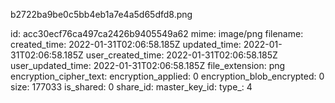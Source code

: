 b2722ba9be0c5bb4eb1a7e4a5d65dfd8.png

id: acc30ecf76ca497ca2426b9405549a62
mime: image/png
filename: 
created_time: 2022-01-31T02:06:58.185Z
updated_time: 2022-01-31T02:06:58.185Z
user_created_time: 2022-01-31T02:06:58.185Z
user_updated_time: 2022-01-31T02:06:58.185Z
file_extension: png
encryption_cipher_text: 
encryption_applied: 0
encryption_blob_encrypted: 0
size: 177033
is_shared: 0
share_id: 
master_key_id: 
type_: 4